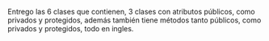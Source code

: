 Entrego las 6 clases que contienen, 3 clases con atributos públicos, como privados y protegidos, además también tiene métodos tanto públicos, como privados y protegidos, todo en ingles.